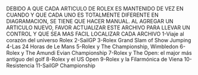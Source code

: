 DEBIDO A QUE CADA ARTICULO DE ROLEX ES MANTENIDO DE VEZ EN CUANDO Y QUE CADA UNO ES TOTALMENTE DIFERENTE EN DIAGRAMACION, SE TIENE QUE HACER MANUAL. AL AGREGAR UN ARTICULO NUEVO, FAVOR ACTUALIZAR ESTE ARCHIVO PARA LLEVAR UN CONTROL Y QUE SEA MAS FACIL LOCALIZAR CADA ARCHIVO
1-Viaje al corazón del universo Rolex 
2-SailGP
3-Rolex Grand Slam of Show Jumping
4-Las 24 Horas de Le Mans
5-Rolex y The Championship, Wimbledon
6-Rolex y The Amundi Evian Championship
7-Rolex y The Open: el major más antiguo del golf
8-Rolex y el US Open
9-Rolex y la Filarmónica de Viena
10-Resistencia
11-SailGP Championship

